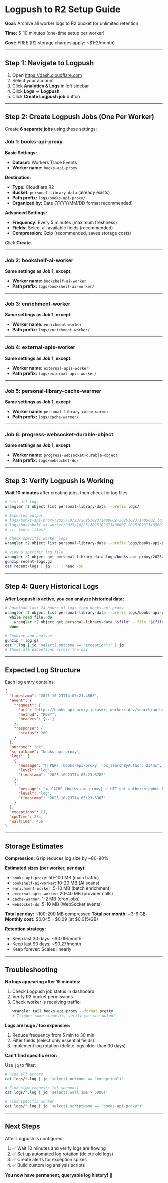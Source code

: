 # Logpush to R2 Setup Guide

**Goal:** Archive all worker logs to R2 bucket for unlimited retention

**Time:** 5-10 minutes (one-time setup per worker)

**Cost:** FREE (R2 storage charges apply: ~$1-2/month)

---

## Step 1: Navigate to Logpush

1. Open https://dash.cloudflare.com
2. Select your account
3. Click **Analytics & Logs** in left sidebar
4. Click **Logs** → **Logpush**
5. Click **Create Logpush job** button

---

## Step 2: Create Logpush Jobs (One Per Worker)

Create **6 separate jobs** using these settings:

### Job 1: books-api-proxy

**Basic Settings:**
- **Dataset:** Workers Trace Events
- **Worker name:** `books-api-proxy`

**Destination:**
- **Type:** Cloudflare R2
- **Bucket:** `personal-library-data` (already exists)
- **Path prefix:** `logs/books-api-proxy/`
- **Organized by:** Date (YYYY/MM/DD format recommended)

**Advanced Settings:**
- **Frequency:** Every 5 minutes (maximum freshness)
- **Fields:** Select all available fields (recommended)
- **Compression:** Gzip (recommended, saves storage costs)

Click **Create**.

---

### Job 2: bookshelf-ai-worker

**Same settings as Job 1, except:**
- **Worker name:** `bookshelf-ai-worker`
- **Path prefix:** `logs/bookshelf-ai-worker/`

---

### Job 3: enrichment-worker

**Same settings as Job 1, except:**
- **Worker name:** `enrichment-worker`
- **Path prefix:** `logs/enrichment-worker/`

---

### Job 4: external-apis-worker

**Same settings as Job 1, except:**
- **Worker name:** `external-apis-worker`
- **Path prefix:** `logs/external-apis-worker/`

---

### Job 5: personal-library-cache-warmer

**Same settings as Job 1, except:**
- **Worker name:** `personal-library-cache-warmer`
- **Path prefix:** `logs/cache-warmer/`

---

### Job 6: progress-websocket-durable-object

**Same settings as Job 1, except:**
- **Worker name:** `progress-websocket-durable-object`
- **Path prefix:** `logs/websocket-do/`

---

## Step 3: Verify Logpush is Working

**Wait 10 minutes** after creating jobs, then check for log files:

```bash
# List all logs
wrangler r2 object list personal-library-data --prefix logs/

# Expected output:
# logs/books-api-proxy/2025/10/23/20251023T140000Z-20251023T140500Z.log.gz
# logs/bookshelf-ai-worker/2025/10/23/20251023T140000Z-20251023T140500Z.log.gz
# ... (more files)

# Check specific worker logs
wrangler r2 object list personal-library-data --prefix logs/books-api-proxy/

# View a specific log file
wrangler r2 object get personal-library-data logs/books-api-proxy/2025/10/23/20251023T140000Z-20251023T140500Z.log.gz --file recent-logs.gz
gunzip recent-logs.gz
cat recent-logs | jq '.' | head -50
```

---

## Step 4: Query Historical Logs

**After Logpush is active, you can analyze historical data:**

```bash
# Download last 24 hours of logs from books-api-proxy
wrangler r2 object list personal-library-data --prefix logs/books-api-proxy/$(date +%Y/%m/%d)/ | \
  while read file; do
    wrangler r2 object get personal-library-data "$file" --file "${file##*/}"
  done

# Combine and analyze
gunzip *.log.gz
cat *.log | jq 'select(.outcome == "exception")' | jq .
# Shows all exceptions across the day
```

---

## Expected Log Structure

Each log entry contains:

```json
{
  "timestamp": "2025-10-23T14:05:23.456Z",
  "event": {
    "request": {
      "url": "https://books-api-proxy.jukasdrj.workers.dev/search/author",
      "method": "POST",
      "headers": {...}
    },
    "response": {
      "status": 200
    }
  },
  "outcome": "ok",
  "scriptName": "books-api-proxy",
  "logs": [
    {
      "message": "🚀 PERF [books-api-proxy] rpc_searchByAuthor: 234ms",
      "level": "log",
      "timestamp": "2025-10-23T14:05:23.678Z"
    },
    {
      "message": "📊 CACHE [books-api-proxy] ✅ HIT get author:stephen_king:20:0 (12ms, 4096b)",
      "level": "log",
      "timestamp": "2025-10-23T14:05:23.690Z"
    }
  ],
  "exceptions": [],
  "cpuTime": 234,
  "wallTime": 456
}
```

---

## Storage Estimates

**Compression:** Gzip reduces log size by ~80-90%

**Estimated sizes (per worker, per day):**
- `books-api-proxy`: 50-100 MB (main traffic)
- `bookshelf-ai-worker`: 10-20 MB (AI scans)
- `enrichment-worker`: 5-10 MB (batch enrichment)
- `external-apis-worker`: 20-40 MB (provider calls)
- `cache-warmer`: 1-2 MB (cron jobs)
- `websocket-do`: 5-10 MB (WebSocket events)

**Total per day:** ~100-200 MB compressed
**Total per month:** ~3-6 GB
**Monthly cost:** $0.045 - $0.09 (at $0.015/GB)

**Retention strategy:**
- Keep last 30 days: ~$0.09/month
- Keep last 90 days: ~$0.27/month
- Keep forever: Scales linearly

---

## Troubleshooting

**No logs appearing after 15 minutes:**

1. Check Logpush job status in dashboard
2. Verify R2 bucket permissions
3. Check worker is receiving traffic:
   ```bash
   wrangler tail books-api-proxy --format pretty
   # Trigger some requests, verify you see output
   ```

**Logs are huge / too expensive:**

1. Reduce frequency from 5 min to 30 min
2. Filter fields (select only essential fields)
3. Implement log rotation (delete logs older than 30 days)

**Can't find specific error:**

Use `jq` to filter:
```bash
# Find all errors
cat logs/*.log | jq 'select(.outcome == "exception")'

# Find slow requests (>5 seconds)
cat logs/*.log | jq 'select(.wallTime > 5000)'

# Find specific worker
cat logs/*.log | jq 'select(.scriptName == "books-api-proxy")'
```

---

## Next Steps

After Logpush is configured:

1. ✅ Wait 10 minutes and verify logs are flowing
2. ✅ Set up automated log rotation (delete old logs)
3. ✅ Create alerts for exception spikes
4. ✅ Build custom log analysis scripts

**You now have permanent, queryable log history!** 🎉
